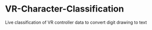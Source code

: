 # VR-Character-Classification
Live classification of VR controller data to convert digit drawing to text
